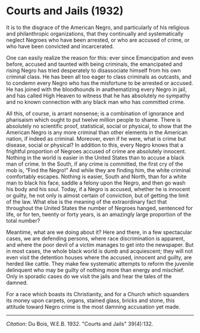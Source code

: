 # Courts and Jails (1932)

It is to the disgrace of the American Negro, and particularly of his religious and philanthropic organizations, that they continually and systematically neglect Negroes who have been arrested, or who are accused of crime, or who have been convicted and incarcerated.

One can easily realize the reason for this: ever since Emancipation and even before, accused and taunted with being criminals, the emancipated and rising Negro has tried desperately to disassociate himself from his own criminal class. He has been all too eager to class criminals as outcasts, and to condemn every Negro who has the misfortune to be arrested or accused. He has joined with the bloodhounds in anathematizing every Negro in jail, and has called High Heaven to witness that he has absolutely no sympathy and no known connection with any black man who has committed crime.

All this, of course, is arrant nonsense; is a combination of ignorance and pharisaism which ought to put twelve million people to shame. There is absolutely no scientific proof, statistical, social or physical, to show that the American Negro is any more criminal than other elements in the American nation, if indeed as criminal. Moreover, even if he were, what is crime but disease, social or physical? In addition to this, every Negro knows that a frightful proportion of Negroes accused of crime are absolutely innocent. Nothing in the world is easier in the United States than to accuse a black man of crime. In the South, if any crime is committed, the first cry of the mob is, “Find the Negro!” And while they are finding him, the white criminal comfortably escapes. Nothing is easier, South and North, than for a white man to black his face, saddle a felony upon the Negro, and then go wash his body and his soul. Today, if a Negro is accused, whether he is innocent or guilty, he not only is almost certain of conviction, but of getting the limit of the law. What else is the meaning of the extraordinary fact that throughout the United States the number of Negroes hanged, sentenced for life, or for ten, twenty or forty years, is an amazingly large proportion of the total number?

Meantime, what are we doing about it? Here and there, in a few spectacular cases, we are defending persons, where race discrimination is apparent, and where the poor devil of a victim manages to get into the newspaper. But in most cases, the whole black world is dumb and acquiescent; they will not even visit the detention houses where the accused, innocent and guilty, are herded like cattle. They make few systematic attempts to reform the juvenile delinquent who may be guilty of nothing more than energy and mischief. Only in sporadic cases do we visit the jails and hear the tales of the damned.

For a race which boasts its Christianity, and for a Church which squanders its money upon carpets, organs, stained glass, bricks and stone, this attitude toward Negro crime is the most damning accusation yet made.


_________________
*Citation:* Du Bois, W.E.B. 1932. "Courts and Jails" 39(4):132.
